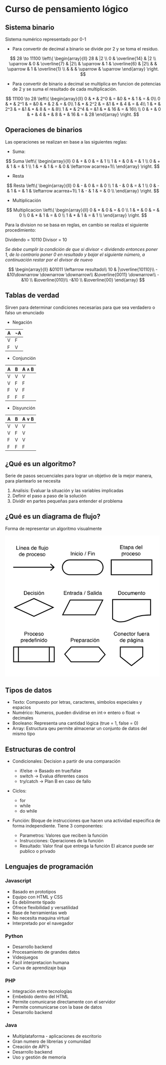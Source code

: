 # Curso de pensamiento lógico

## Sistema binario

Sistema numérico representado por 0-1

- Para convertir de decimal a binario se divide por 2 y se toma el residuo.

$$
28 \to 11100 \left\{
\begin{array}{ll}
28 & |2 \\
0 & \overline{14} & |2 \\
\uparrow & 0 & \overline{7} & |2\\
& \uparrow & 1 & \overline{6} & |2\\
& & \uparrow & 1 & \overline{1} \\
& & & \uparrow & \uparrow
\end{array}
\right.
$$

- Para convertir de binario a decimal se multiplica en funcion de potencias de 2 y se suma el resultado de cada multiplicación.

$$
11100 \to 28 \left\{
\begin{array}{ll}
0 & * & 2^0 & = &0 & * & 1 & = & 0\\
0 & * & 2^1 & = &0 & * & 2 & = & 0\\
1 & * & 2^2 & = &1 & * & 4 & = & 4\\
1 & * & 2^3 & = &1 & * & 8 & = & 8\\
1 & * & 2^4 & = &1 & * & 16 & = & 16\\
\\
0 & + & 0 & + & 4 & + & 8 & + & 16 & = & 28
\end{array}
\right.
$$

## Operaciones de binarios

Las operaciones se realizan en base a las siguientes reglas:

- Suma:

$$
Suma \left\{
\begin{array}{ll}
0 & + & 0 & = & 1 \\
1 & + & 0 & = & 1 \\
0 & + & 1 & = & 1 \\
1 & + & 1 & = & 0 & \leftarrow acarrea+1\\
\end{array}
\right.
$$

- Resta

$$
Resta \left\{
\begin{array}{ll}
0 & - & 0 & = & 0 \\
1 & - & 0 & = & 1 \\
0 & - & 1 & = & 1 & \leftarrow acarrea+1\\
1 & - & 1 & = & 0 \\
\end{array}
\right.
$$

- Multiplicación

$$
Multiplicacion \left\{
\begin{array}{ll}
0 & * & 0 & = & 0 \\
1 & * & 0 & = & 0 \\
0 & * & 1 & = & 0 \\
1 & * & 1 & = & 1 \\
\end{array}
\right.
$$

Para la division no se basa en reglas, en cambio se realiza el siguiente procedimiento:

Dividendo = 10110
Divisor = 10

_Se debe cumplir la condición de que si divisor < dividendo entonces poner 1, de lo contrario poner 0 en resultado y bajar el siguiente número, a continuación restar por el divisor de nuevo_

$$
\begin{array}{ll}
&01011 \leftarrow resultado\\
10 & |\overline{10110}\\
 -&10\downarrow \downarrow \downarrow\\
&\overline{0011} \downarrow\\
-&10 \\
&\overline{010}\\
-&10 \\
&\overline{00}
\end{array}
$$

## Tablas de verdad

Sirven para determinar condiciones necesarias para que sea verdadero o falso un enunciado

- Negación

|A|¬A|
|-|--|
|V|F|
|F|V|

- Conjunción

|A|B|A ∧ B|
|-|-|----|
|V|V|V|
|V|F|F|
|F|V|F|
|F|F|F|

- Disyunción

|A|B|A ∨ B|
|-|-|----|
|V|V|V|
|V|F|V|
|F|V|V|
|F|F|F|

## ¿Qué es un algoritmo?

Serie de pasos secuenciales para lograr un objetivo de la mejor manera, para plantearlo se necesita

1. Analisis: Evaluar la situación y las variables implicadas
2. Definir el paso a paso de la solución
3. Dividir en partes pequeñas para entender el problema

## ¿Qué es un diagrama de flujo?

Forma de representar un algoritmo visualmente

<img src="./diagrama_de_flujo.svg" width="500">

## Tipos de datos

- Texto: Compuesto por letras, caracteres, simbolos especiales y espacios
- Numérico: Numeros, pueden dividirse en int-> entero o float -> decimales
- Booleano: Representa una cantidad lógica (true = 1, false = 0)
- Array: Estructura qeu permite almacenar un conjunto de datos del mismo tipo

## Estructuras de control

- Condicionales: Decision a partir de una comparación
  - if/else -> Basado en true/false
  - switch -> Evalua diferentes casos
  - try/catch -> Plan B en caso de fallo

- Ciclos:
  - for
  - while
  - do while

- Función: Bloque de instrucciones que hacen una actividad específica de forma independiente. Tiene 3 componentes:
  - Parametros: Valores que reciben la función
  - Instrucciones: Operaciones de la función
  - Resultado: Valor final que entrega la función
El alcance puede ser publico o privado

## Lenguajes de programación

### Javascript

- Basado en prototipos
- Equipo con HTML y CSS
- Es debilmente tipado
- Ofrece flexibilidad y versatilidad
- Base de herramientas web
- No necesita maquina virtual
- Interpretado por el navegador

### Python

- Desarrollo backend
- Procesamiento de grandes datos
- Videojuegos
- Facil interpretacion humana
- Curva de aprendizaje baja

### PHP

- Integración entre tecnologías
- Embebido dentro del HTML
- Permite comunicarse directamente con el servidor
- Permite conmunicarse con la base de datos
- Desarrollo backend

### Java

- Multiplataforma - aplicaciones de escritorio
- Gran numero de librerias y comunidad
- Creación de API's
- Desarrollo backend
- Uso y gestión de memoria